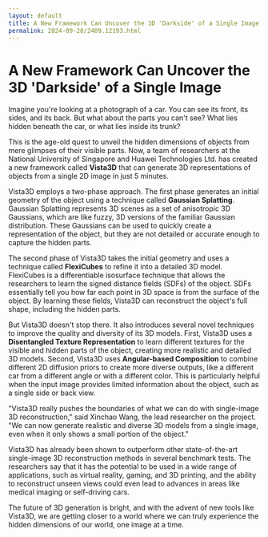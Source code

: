 ```yaml
---
layout: default
title: A New Framework Can Uncover the 3D 'Darkside' of a Single Image
permalink: 2024-09-20/2409.12193.html
---
```

# A New Framework Can Uncover the 3D 'Darkside' of a Single Image

Imagine you're looking at a photograph of a car. You can see its front, its sides, and its back. But what about the parts you can't see? What lies hidden beneath the car, or what lies inside its trunk?

This is the age-old quest to unveil the hidden dimensions of objects from mere glimpses of their visible parts.  Now, a team of researchers at the National University of Singapore and Huawei Technologies Ltd. has created a new framework called **Vista3D** that can generate 3D representations of objects from a single 2D image in just 5 minutes. 

Vista3D employs a two-phase approach. The first phase generates an initial geometry of the object using a technique called **Gaussian Splatting**. Gaussian Splatting represents 3D scenes as a set of anisotropic 3D Gaussians, which are like fuzzy, 3D versions of the familiar Gaussian distribution. These Gaussians can be used to quickly create a representation of the object, but they are not detailed or accurate enough to capture the hidden parts.

The second phase of Vista3D takes the initial geometry and uses a technique called **FlexiCubes** to refine it into a detailed 3D model. FlexiCubes is a differentiable isosurface technique that allows the researchers to learn the signed distance fields (SDFs) of the object. SDFs essentially tell you how far each point in 3D space is from the surface of the object. By learning these fields, Vista3D can reconstruct the object's full shape, including the hidden parts.

But Vista3D doesn't stop there. It also introduces several novel techniques to improve the quality and diversity of its 3D models.  First, Vista3D uses a **Disentangled Texture Representation** to learn different textures for the visible and hidden parts of the object, creating more realistic and detailed 3D models. Second, Vista3D uses **Angular-based Composition** to combine different 2D diffusion priors to create more diverse outputs, like a different car from a different angle or with a different color.  This is particularly helpful when the input image provides limited information about the object, such as a single side or back view.

"Vista3D really pushes the boundaries of what we can do with single-image 3D reconstruction," said Xinchao Wang, the lead researcher on the project. "We can now generate realistic and diverse 3D models from a single image, even when it only shows a small portion of the object."

Vista3D has already been shown to outperform other state-of-the-art single-image 3D reconstruction methods in several benchmark tests.  The researchers say that it has the potential to be used in a wide range of applications, such as virtual reality, gaming, and 3D printing, and the ability to reconstruct unseen views could even lead to advances in areas like medical imaging or self-driving cars. 

The future of 3D generation is bright, and with the advent of new tools like Vista3D, we are getting closer to a world where we can truly experience the hidden dimensions of our world, one image at a time.